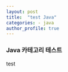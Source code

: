 ```yaml
---
layout: post
title:  "test Java"
categories: - java
author_profile: true
---
```


### Java 카테고리 테스트

test


